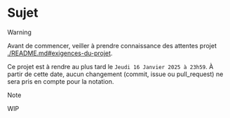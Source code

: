 # Sujet

> [!warning]
> Avant de commencer, veiller à prendre connaissance des attentes projet [./README.md#exigences-du-projet](./README.md#exigences-du-projet).

Ce projet est à rendre au plus tard le `Jeudi 16 Janvier 2025 à 23h59`. À partir de cette date, aucun changement (commit, issue ou pull_request) ne sera pris en compte pour la notation.

> [!note]
> WIP
